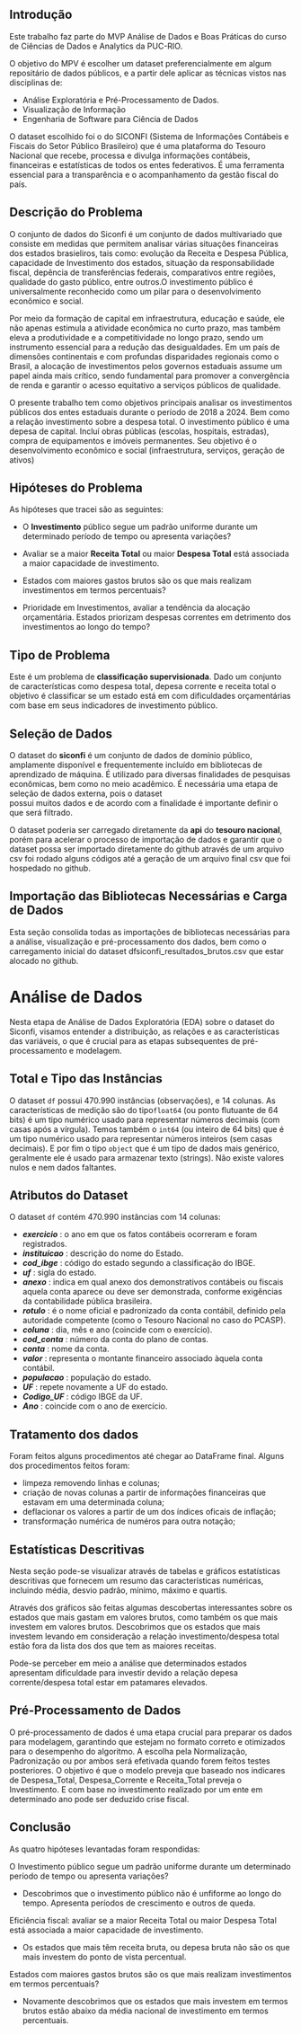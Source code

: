 ## Introdução

Este trabalho faz parte do MVP Análise de Dados e Boas Práticas do curso de Ciências de Dados e Analytics da PUC-RIO.

  O objetivo do MPV é escolher um dataset preferencialmente em algum repositário de dados públicos, e a partir dele aplicar as técnicas vistos nas 
disciplinas de:
  - Análise Exploratória e Pré-Processamento de Dados.
  - Visualização de Informação
  - Engenharia de Software para Ciência de Dados

  O dataset escolhido foi o do SICONFI (Sistema de Informações Contábeis e Fiscais do Setor Público Brasileiro) que é uma plataforma do Tesouro 
Nacional que recebe, processa e divulga informações contábeis, financeiras e estatísticas de todos os entes federativos. É uma ferramenta essencial
para a transparência e o acompanhamento da gestão fiscal do país.

## Descrição do Problema

  O conjunto de dados do Siconfi é um conjunto de dados multivariado que consiste em medidas que permitem analisar várias situações financeiras dos 
estados brasieliros, tais como: evolução da Receita e Despesa Pública, capacidade de Investimento dos estados, situação da responsabilidade fiscal, 
depência de transferências federais, comparativos entre regiões, qualidade do gasto público, entre outros.O investimento público é universalmente 
reconhecido como um pilar para o desenvolvimento econômico e social. 

  Por meio da formação de capital em infraestrutura, educação e saúde, ele não apenas estimula a atividade econômica no curto prazo, mas também eleva 
a produtividade e a competitividade no longo prazo, sendo um instrumento essencial para a redução das desigualdades. Em um país de dimensões 
continentais e com profundas disparidades regionais como o Brasil, a alocação de investimentos pelos governos estaduais assume um papel ainda mais 
crítico, sendo fundamental para promover a convergência de renda e garantir o acesso equitativo a serviços públicos de qualidade.

  O presente trabalho tem como objetivos principais analisar os investimentos públicos dos entes estaduais durante o período de 2018 a 2024. Bem como a
relação investimento sobre a despesa total. O investimento público é uma depesa de capital. Incluí obras públicas (escolas, hospitais, estradas), compra 
de equipamentos e imóveis permanentes. Seu objetivo é o desenvolvimento econômico e social (infraestrutura, serviços, geração de ativos)

## Hipóteses do Problema

As hipóteses que tracei são as seguintes:

- O **Investimento** público segue um padrão uniforme durante um determinado período de tempo ou apresenta variações?

- Avaliar se a maior **Receita Total** ou maior **Despesa Total** está associada a maior capacidade de investimento.

-  Estados com maiores gastos brutos são os que mais realizam investimentos em termos percentuais?

- Prioridade em Investimentos, avaliar a tendência da alocação orçamentária. Estados priorizam despesas correntes em detrimento dos investimentos ao longo do tempo?


## Tipo de Problema

  Este é um problema de **classificação supervisionada**. Dado um conjunto de características como despesa total, depesa corrente e receita total o 
objetivo é classificar se um estado está em com dificuldades orçamentárias com base em seus indicadores de investimento público.

## Seleção de Dados

  O dataset do **siconfi** é um conjunto de dados de domínio público, amplamente disponível e frequentemente incluído em bibliotecas de aprendizado de máquina. 
É  utilizado para diversas finalidades de pesquisas econômicas, bem como no meio acadêmico. É necessária uma etapa de seleção de dados externa, pois o dataset  
possui muitos dados e de acordo com a finalidade é importante definir o que será filtrado.

  O dataset poderia ser carregado diretamente da **api** do **tesouro nacional**, porém para acelerar o processo de importação de dados e garantir que o dataset possa 
ser importado diretamente do github através de um arquivo csv foi rodado alguns códigos até a geração de um arquivo final csv que foi hospedado no github.


## Importação das Bibliotecas Necessárias e Carga de Dados

  Esta seção consolida todas as importações de bibliotecas necessárias para a análise, visualização e pré-processamento dos dados, bem como o carregamento inicial 
do dataset dfsiconfi_resultados_brutos.csv que estar alocado no github.

# Análise de Dados

Nesta etapa de Análise de Dados Exploratória (EDA) sobre o dataset do Siconfi, visamos entender a distribuição, as relações e as características das variáveis,
o que é crucial para as etapas subsequentes de pré-processamento e modelagem.

## Total e Tipo das Instâncias

O dataset `df` possui 470.990 instâncias (observações), e 14 colunas. As características de medição são do tipo`float64` (ou ponto flutuante de 64 bits) é um tipo 
numérico usado para representar números decimais (com casas após a vírgula). Temos também o `int64` (ou inteiro de 64 bits) que é um tipo numérico usado para 
representar números inteiros (sem casas decimais). E por fim o tipo `object` que é um tipo de dados mais genérico, geralmente ele é usado para armazenar texto (strings).
Não existe valores nulos e nem dados faltantes.

## Atributos do Dataset

O dataset `df` contém 470.990 instâncias com 14 colunas:

- ***exercicio*** : o ano em que os fatos contábeis ocorreram e foram registrados.
- ***instituicao*** : descrição do nome do Estado.
- ***cod_ibge*** : código do estado segundo a classificação do IBGE.
- ***uf*** : sigla do estado.
- ***anexo*** :  indica em qual anexo dos demonstrativos contábeis ou fiscais aquela conta aparece ou deve ser demonstrada, conforme exigências da contabilidade pública brasileira.
- ***rotulo*** : é o nome oficial e padronizado da conta contábil, definido pela autoridade competente (como o Tesouro Nacional no caso do PCASP).
- ***coluna*** : dia, mês e ano (coincide com o exercício).
- ***cod_conta*** : número da conta do plano de contas.
- ***conta*** : nome da conta.
- ***valor*** : representa o montante financeiro associado àquela conta contábil.
- ***populacao*** : população do estado.
- ***UF*** : repete novamente a UF do estado.
- ***Codigo_UF*** : código IBGE da UF.
- ***Ano*** : coincide com o ano de exercício.

## Tratamento dos dados

Foram feitos alguns procedimentos até chegar ao DataFrame final. Alguns dos procedimentos feitos foram:
- limpeza removendo linhas e colunas;
- criação de novas colunas a partir de informações financeiras que estavam em uma determinada coluna;
- deflacionar os valores a partir de um dos índices oficais de inflação;
- transformação numérica de numéros para outra notação;

## Estatísticas Descritivas

 Nesta seção pode-se visualizar através de tabelas e gráficos estatísticas descritivas que fornecem um resumo das características numéricas, incluindo média, desvio padrão,
mínimo, máximo e quartis.

 Através dos gráficos são feitas algumas descobertas interessantes sobre os estados que mais gastam em valores brutos, como também os que mais investem em valores brutos.
Descobrimos que os estados que mais investem levando em consideração a relação investimento/despesa total estão fora da lista dos dos que tem as maiores receitas.

Pode-se perceber em meio a análise que determinados estados apresentam dificuldade para investir devido a relação depesa corrente/despesa total estar em patamares elevados.

## Pré-Processamento de Dados

  O pré-processamento de dados é uma etapa crucial para preparar os dados para modelagem, garantindo que estejam no formato correto e otimizados para o desempenho do
algoritmo. A escolha pela Normalização, Padronização ou por ambos será efetivada quando forem feitos testes posteriores. O objetivo é que o modelo preveja que baseado 
nos indicares de Despesa_Total, Despesa_Corrente e Receita_Total preveja o Investimento. E com base no investimento realizado por um ente em determinado ano pode ser
deduzido crise fiscal.

## Conclusão

As quatro hipóteses levantadas foram respondidas:

O Investimento público segue um padrão uniforme durante um determinado período de tempo ou apresenta variações?
- Descobrimos que o investimento público não é unfiforme ao longo do tempo. Apresenta períodos de crescimento e outros de queda.

Eficiência fiscal: avaliar se a maior Receita Total ou maior Despesa Total está associada a maior capacidade de investimento.
- Os estados que mais têm receita bruta, ou depesa bruta não são os que mais investem do ponto de vista percentual.

Estados com maiores gastos brutos são os que mais realizam investimentos em termos percentuais?
- Novamente descobrimos que os estados que mais investem em termos brutos estão abaixo da média nacional de investimento em termos percentuais.

